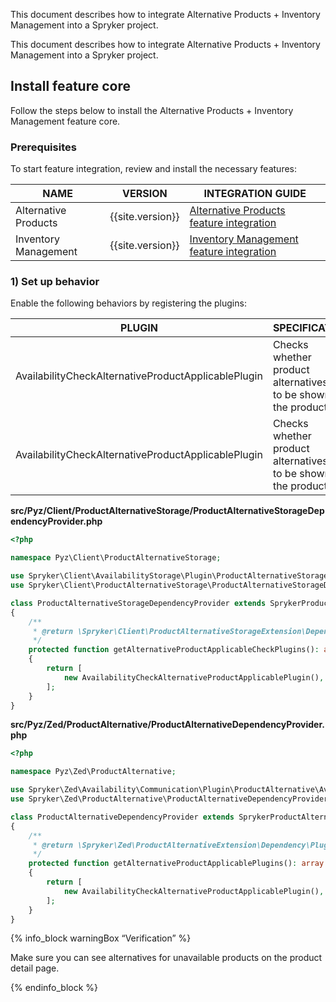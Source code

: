 
This document describes how to integrate Alternative Products + Inventory Management into a Spryker project.


This document describes how to integrate Alternative Products + Inventory Management into a Spryker project.

## Install feature core

Follow the steps below to install the Alternative Products + Inventory Management feature core.

### Prerequisites

To start feature integration, review and install the necessary features:

| NAME | VERSION | INTEGRATION GUIDE |
|---|---|---|
|Alternative Products|{{site.version}}| [Alternative Products feature integration](/docs/scos/dev/feature-integration-guides/{{site.version}}/alternative-products-feature-integration.html)|
|Inventory Management|{{site.version}}| [Inventory Management feature integration](/docs/pbc/all/warehouse-management-system/{{site.version}}/install-and-upgrade/install-features/install-the-inventory-management-feature.html) |

### 1) Set up behavior

Enable the following behaviors by registering the plugins:

| PLUGIN | SPECIFICATION | PREREQUISITES | NAMESPACE |
|---|---|---|---|
|AvailabilityCheckAlternativeProductApplicablePlugin|Checks whether product alternatives are to be shown for the product.|None|`Spryker\Zed\Availability\Communication\Plugin\ProductAlternative|
|AvailabilityCheckAlternativeProductApplicablePlugin|Checks whether product alternatives are to be shown for the product.|Expects SKU and `IdProductAbstract` to be set for `ProductViewTransfer`.|Spryker\Client\AvailabilityStorage\Plugin\ProductAlternativeStorage|

**src/Pyz/Client/ProductAlternativeStorage/ProductAlternativeStorageDependencyProvider.php**

```php
<?php

namespace Pyz\Client\ProductAlternativeStorage;

use Spryker\Client\AvailabilityStorage\Plugin\ProductAlternativeStorage\AvailabilityCheckAlternativeProductApplicablePlugin;
use Spryker\Client\ProductAlternativeStorage\ProductAlternativeStorageDependencyProvider as SprykerProductAlternativeStorageDependencyProvider;

class ProductAlternativeStorageDependencyProvider extends SprykerProductAlternativeStorageDependencyProvider
{
	/**
	 * @return \Spryker\Client\ProductAlternativeStorageExtension\Dependency\Plugin\AlternativeProductApplicablePluginInterface[]
	 */
	protected function getAlternativeProductApplicableCheckPlugins(): array
	{
		return [
			new AvailabilityCheckAlternativeProductApplicablePlugin(),
		];
	}
}
```

**src/Pyz/Zed/ProductAlternative/ProductAlternativeDependencyProvider.php**

```php
<?php

namespace Pyz\Zed\ProductAlternative;

use Spryker\Zed\Availability\Communication\Plugin\ProductAlternative\AvailabilityCheckAlternativeProductApplicablePlugin;
use Spryker\Zed\ProductAlternative\ProductAlternativeDependencyProvider as SprykerProductAlternativeDependencyProvider;

class ProductAlternativeDependencyProvider extends SprykerProductAlternativeDependencyProvider
{
	/**
	 * @return \Spryker\Zed\ProductAlternativeExtension\Dependency\Plugin\AlternativeProductApplicablePluginInterface[]
	 */
	protected function getAlternativeProductApplicablePlugins(): array
	{
		return [
			new AvailabilityCheckAlternativeProductApplicablePlugin(),
		];
	}
}
```

{% info_block warningBox “Verification” %}

Make sure you can see alternatives for unavailable products on the product detail page.

{% endinfo_block %}
